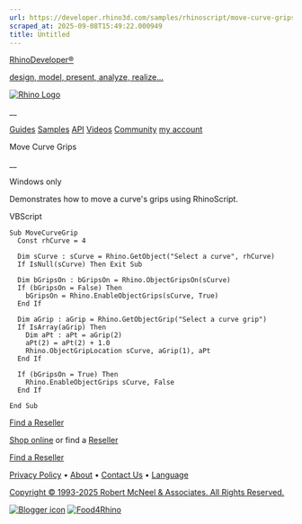 ```yaml
---
url: https://developer.rhino3d.com/samples/rhinoscript/move-curve-grips/
scraped_at: 2025-09-08T15:49:22.000949
title: Untitled
---
```


[RhinoDeveloper®](/)

[design, model, present, analyze, realize...](/)

[![Rhino Logo](https://developer.rhino3d.com/images/rhinodevlogo.png)](/)

__

[Guides](https://developer.rhino3d.com/guides)
[Samples](https://developer.rhino3d.com/samples)
[API](https://developer.rhino3d.com/api)
[Videos](https://developer.rhino3d.com/videos)
[Community](https://discourse.mcneel.com/c/rhino-developer) [my account
](https://www.rhino3d.com/my-account/ "Manage your account, licenses, and
teams")

Move Curve Grips

__

Windows only

Demonstrates how to move a curve's grips using RhinoScript.

VBScript

    
    
    Sub MoveCurveGrip
      Const rhCurve = 4
    
      Dim sCurve : sCurve = Rhino.GetObject("Select a curve", rhCurve)
      If IsNull(sCurve) Then Exit Sub
    
      Dim bGripsOn : bGripsOn = Rhino.ObjectGripsOn(sCurve)
      If (bGripsOn = False) Then
        bGripsOn = Rhino.EnableObjectGrips(sCurve, True)
      End If
    
      Dim aGrip : aGrip = Rhino.GetObjectGrip("Select a curve grip")
      If IsArray(aGrip) Then
        Dim aPt : aPt = aGrip(2)
        aPt(2) = aPt(2) + 1.0
        Rhino.ObjectGripLocation sCurve, aGrip(1), aPt
      End If
    
      If (bGripsOn = True) Then
        Rhino.EnableObjectGrips sCurve, False
      End If
    
    End Sub
    

  

[Find a Reseller](https://www.rhino3d.com/sales)

[Shop online](https://www.rhino3d.com/store) or find a
[Reseller](https://www.rhino3d.com/sales)

[Find a Reseller](https://www.rhino3d.com/sales)

[Privacy Policy](https://www.rhino3d.com/privacy) •
[About](https://www.rhino3d.com/mcneel/about) • [Contact
Us](https://www.rhino3d.com/mcneel/contact) • [
Language](https://www.rhino3d.com/language "Change to a different region or
language")

[Copyright © 1993-2025 Robert McNeel & Associates. All Rights
Reserved.](https://www.rhino3d.com/mcneel/about)

[](https://www.facebook.com/McNeelRhinoceros/)
[](https://twitter.com/bobmcneel) [](https://www.linkedin.com/groups/75313/)
[](https://www.youtube.com/user/RhinoGuide/videos) [](https://vimeo.com/rhino)
[![Blogger
icon](https://developer.rhino3d.com/images/blogger.svg)](http://blog.rhino3d.com/)
[![Food4Rhino](https://developer.rhino3d.com/images/f4r_icon_01.svg)](https://www.food4rhino.com)

